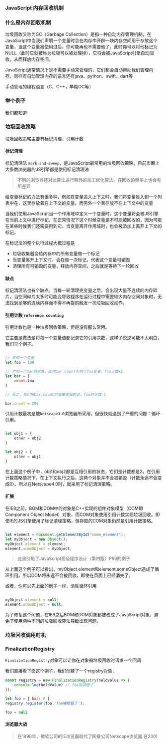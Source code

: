 ### JavaScript 内存回收机制

### 什么是内存回收机制

垃圾回收又称为GC（Garbage Collection）是指一种自动内存管理机制，在JavaScript中当我们声明一个变量时会在内存中开辟一块内存空间用于存放这个变量，当这个变量被使用过后，你可能再也不需要他了，此时你可以将他标记为NULL（此时它就被称为垃圾可以被处理掉），它将会被JavaScript引擎自动回收。从而释放内存空间。

JavaScript通常情况下是不需要手动来管理的，它们都会自动帮助我们管理内存，同样有自动管理内存的语言还有java、python、swift、dart等

手动管理的编程语言（C、C++，早期OC等）

### 举个例子

我们都知道

### 垃圾回收策略

垃圾回收策略主要有标记清理、引用计数

#### 标记清理

标记清理法 `mark-and-sweep`，是JavaScript最常用的垃圾回收策略。目前市面上大多数浏览器的JS引擎都是使用标记清理法

> 不同的浏览器还对此算法进行额外的加工优化算法。在回收的频率上也会有所差异

给变量标记的方法有很多种，例如在变量进入上下文时，我们将变量推入到一个列表中在，这里存放着在上下文的变量。而另外一个表存放不在上下文中的变量

当我们使用JavaScript当一个作用域中定义一个变量时，这个变量将会被JS引擎在当前上文中进行标记，在正常情况下这个时候变量是不可能被回收的，因为可能在某些时候我们还需要用到它。当变量离开作用域时，也会被添加上离开上下文的标记。


在标记法的整个执行过程大概过程是
- 垃圾收集器会给内存中的所有变量做一个标记
- 当变量离开上下文时，会在做一次标记，代表这个变量可销毁
- 清理所有可销毁的变量，释放内存空间，之后就是等待下一轮回收

#### 缺点

标记清理法也有个缺点，当每一轮清理完变量之后，会出现大量不连续的内存碎片，当空间碎片太多时可能会导致程序在运行过程中需要较大内存空间对象时，无法找到足够的连续内存而不得不再提前触发一次垃圾回收动作。

#### 引用计数 `reference counting`

引用计数也是一种垃圾回收策略，但是没有那么常用。

它主要是做法是将每一个变量值都记录它的引用次数，这样子说您可能不太明白，我们举个例子。

```javascript

// 声明一个变量
let foo = 100

// 声明一个bar的对象，此时bar.count引用了foo变量，foo计数+1
let bar = {
    count:foo
}

// 反之，我们把bar.count的值覆盖掉的话，foo的计数-1

bar.count = 200

```

引用计数最初是被`Netscape3.0`浏览器所采用，但很快就遇到了严重的问题：循环引用。

```javascript

let obj1 = {
    other = obj2
}

let obj2 = {
    other = obj1
}

```

在上面这个例子中，obj1和obj2都是互相引用的状态，它们是计数都是2，在引用计数策略情况下，在上下文执行之后，这两个对象并不会被销毁（计数永远不会变成0）。所以在Netscape4.0时，就采用了标记清理策略。

#### 扩展

在IE8之前，BOM和DOM中的对象是C++实现的组件对象模型（COM即Component Object Model）对象，而COM对象使用引用计数实现垃圾回收。即使IE的JS引擎使用了标记清理策略，但存取的COM对象仍然是引用计数策略。

```javascript

let element = document.getElementById("some_element");
let myObject = new Object();
myObject.element = element;
element.someObject = myObject;

```

> 这里引用了JavaScript高级程序设计（第四版）P96的例子

从上面这个例子可以看出，myObject.element和element.someObject造成了循环引用。所以DOM将永远不会被回收，即使在页面上已经消失了。

或者，你可以先上面的例子一样，清除循环引用

```javascript

myObject.element = null;
element.someObject = null;

```

为了修复这个问题，在IE9之后BOM和DOM对象都被改成了JavaScript对象，避免了使用两种不同的垃圾回收算法导致出现问题。

### 垃圾回收调用时机



### FinalizationRegistry

`FinalizationRegistry`对象可以让你在对象被垃圾回收时请求一个回调

我们直接看下面这个例子，我们创建了一个registry对象，
```javascript
const registry = new FinalizationRegistry(heldValue => {
    console.log(heldValue) // foo被销毁了
});

let foo = { bar: 0 }
registry.register(foo,'foo被销毁了');

foo = null

```

#### 浏览器大战
> 在1998年，微软公司的IE浏览器取代了网景公司Netscape浏览器
> 在200!